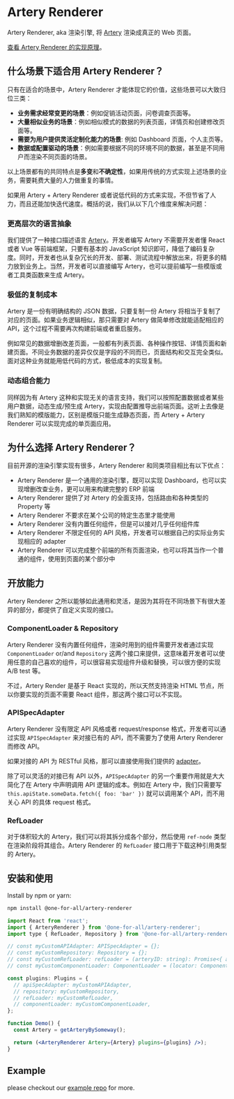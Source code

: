 # Artery Renderer

Artery Renderer, aka 渲染引擎, 将 [Artery](https://github.com/quanxiang-cloud/one-for-all/tree/main/packages/artery) 渲染成真正的 Web 页面。

[查看 Artery Renderer 的实现原理](https://github.com/quanxiang-cloud/one-for-all/tree/main/packages/artery-renderer/docs/01-how-artery-renderer-works.md)。

## 什么场景下适合用 Artery Renderer？

只有在适合的场景中，Artery Renderer 才能体现它的价值，这些场景可以大致归位三类：

- **业务需求经常变更的场景**：例如促销活动页面，问卷调查页面等。
- **大量相似业务的场景**：例如相似模式的数据的列表页面，详情页和创建修改页面等。
- **需要为用户提供灵活定制化能力的场景**: 例如 Dashboard 页面，个人主页等。
- **数据或配置驱动的场景**：例如需要根据不同的环境不同的数据，甚至是不同用户而渲染不同页面的场景。

以上场景都有的共同特点是**多变**和**不确定性**，如果用传统的方式实现上述场景的业务，需要耗费大量的人力做重复的事情。

如果用 Artery + Artery Renderer 或者说低代码的方式来实现，不但节省了人力，而且还能加快迭代速度。概括的说，我们从以下几个维度来解决问题：

### 更高层次的语言抽象

我们提供了一种接口描述语言 [Artery](https://github.com/quanxiang-cloud/one-for-all/tree/main/packages/artery)。开发者编写 Artery 不需要开发者懂 React 或者 Vue 等前端框架，只要有基本的 JavaScript 知识即可，降低了编码复杂度。同时，开发者也从复杂冗长的开发、部署、测试流程中解放出来，将更多的精力放到业务上。当然，开发者可以直接编写 Artery，也可以提前编写一些模版或者工具类函数来生成 Artery。

### 极低的复制成本

Artery 是一份有明确结构的 JSON 数据，只要复制一份 Artery 将相当于复制了对应的页面。如果业务逻辑相似，那只需要对 Artery 做简单修改就能适配相应的 API，这个过程不需要再次构建前端或者重启服务。

例如常见的数据增删改差页面，一般都有列表页面、各种操作按钮、详情页面和新建页面。不同业务数据的差异仅仅是字段的不同而已，页面结构和交互完全类似。面对这种业务就能用低代码的方式，极低成本的实现复制。

### 动态组合能力

同样因为有 Artery 这种和实现无关的语言支持，我们可以按照配置数据或者某些用户数据，动态生成/预生成 Artery，实现由配置推导出前端页面。这听上去像是我们熟知的模版能力，区别是模版只能生成静态页面，而 Artery + Artery Renderer 可以实现完成的单页面应用。

## 为什么选择 Artery Renderer？

目前开源的渲染引擎实现有很多，Artery Renderer 和同类项目相比有以下优点：

- Artery Renderer 是一个通用的渲染引擎，既可以实现 Dashboard，也可以实现增删改查业务，更可以用来构建完整的 ERP 前端
- Artery Renderer 提供了对 Artery 的全面支持，包括路由和各种类型的 Property 等
- Artery Renderer 不要求在某个公司的特定生态里才能使用
- Artery Renderer 没有内置任何组件，但是可以接对几乎任何组件库
- Artery Renderer 不限定任何的 API 风格，开发者可以根据自己的实际业务实现相应的 adapter
- Artery Renderer 可以完成整个前端的所有页面渲染，也可以将其当作一个普通的组件，使用到页面的某个部分中

## 开放能力

Artery Renderer 之所以能够如此通用和灵活，是因为其将在不同场景下有很大差异的部分，都提供了自定义实现的接口。

### ComponentLoader & Repository

Artery Renderer 没有内置任何组件，渲染时用到的组件需要开发者通过实现 `ComponentLoader` or/and `Repository` 这两个接口来提供，这意味着开发者可以使用任意的自己喜欢的组件，可以很容易实现组件升级和替换，可以很方便的实现 A/B test 等。

不过，Artery Render 是基于 React 实现的，所以天然支持渲染 HTML 节点，所以你要实现的页面不需要 React 组件，那这两个接口可以不实现。

### APISpecAdapter

Artery Renderer 没有限定 API 风格或者 request/response 格式，开发者可以通过实现 `APISpecAdapter` 来对接已有的 API，而不需要为了使用 Artery Renderer 而修改 API。

如果对接的 API 为 RESTful 风格，那可以直接使用我们提供的 [adapter](https://www.npmjs.com/package/@one-for-all/api-spec-adapter)。

除了可以灵活的对接已有 API 以外，`APISpecAdapter` 的另一个重要作用就是大大简化了在 Artery 中声明调用 API 逻辑的成本。例如在 Artery 中，我们只需要写 `this.apiState.someData.fetch({ foo: 'bar' })` 就可以调用某个 API，而不用关心 API 的具体 request 格式。

### RefLoader

对于体积较大的 Artery，我们可以将其拆分成各个部分，然后使用 `ref-node` 类型在渲染阶段将其组合。Artery Renderer 的 `RefLoader` 接口用于下载这种引用类型的 Artery。

## 安装和使用

Install by npm or yarn:

```bash
npm install @one-for-all/artery-renderer
```

```jsx
import React from 'react';
import { ArteryRenderer } from '@one-for-all/artery-renderer';
import type { RefLoader, Repository } from '@one-for-all/artery-renderer';

// const myCustomAPIAdapter: APISpecAdapter = {};
// const myCustomRepository: Repository = {};
// const myCustomRefLoader: refLoader = (arteryID: string): Promise<{ artery: ArterySpec.Artery; plugins?: Plugins }> => { return fetchSomething(); }
// const myCustomComponentLoader: ComponentLoader = (locator: ComponentLoaderParam) => { return someComponent; };

const plugins: Plugins = {
  // apiSpecAdapter: myCustomAPIAdapter,
  // repository: myCustomRepository,
  // refLoader: myCustomRefLoader,
  // componentLoader: myCustomComponentLoader,
};

function Demo() {
  const Artery = getArteryBySomeway();

  return (<ArteryRenderer Artery={Artery} plugins={plugins} />);
}

```

## Example

please checkout our [example repo](https://github.com/quanxiang-cloud/one-for-all/tree/main/packages/example) for more.
